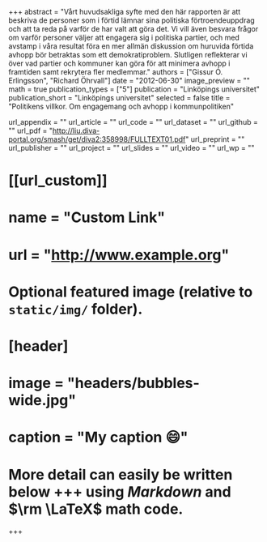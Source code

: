 +++
abstract = "Vårt huvudsakliga syfte med den här rapporten är att beskriva de personer som i förtid lämnar sina politiska förtroendeuppdrag och att ta reda på varför de har valt att göra det. Vi vill även besvara frågor om varför personer väljer att engagera sig i politiska partier, och med avstamp i våra resultat föra en mer allmän diskussion om huruvida förtida avhopp bör betraktas som ett demokratiproblem. Slutligen reflekterar vi över vad partier och kommuner kan göra för att minimera avhopp i framtiden samt rekrytera fler medlemmar."
authors = ["Gissur Ó. Erlingsson", "Richard Öhrvall"]
date = "2012-06-30"
image_preview = ""
math = true
publication_types = ["5"]
publication = "Linköpings universitet"
publication_short = "Linköpings universitet"
selected = false
title = "Politikens villkor. Om engagemang och avhopp i kommunpolitiken"

url_appendix = ""
url_article = ""
url_code = ""
url_dataset = ""
url_github = ""
url_pdf = "http://liu.diva-portal.org/smash/get/diva2:358998/FULLTEXT01.pdf"
url_preprint = ""
url_publisher  = ""
url_project = ""
url_slides = ""
url_video = ""
url_wp = ""

# [[url_custom]]
# name = "Custom Link"
# url = "http://www.example.org"

# Optional featured image (relative to `static/img/` folder).
# [header]
# image = "headers/bubbles-wide.jpg"
# caption = "My caption :smile:"


# More detail can easily be written below +++ using *Markdown* and $\rm \LaTeX$ math code.
+++


